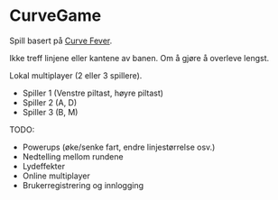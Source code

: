 # CurveGame

Spill basert på [Curve Fever](http://curvefever.com/).

Ikke treff linjene eller kantene av banen. Om å gjøre å overleve lengst.

Lokal multiplayer (2 eller 3 spillere).
* Spiller 1 (Venstre piltast, høyre piltast)
* Spiller 2 (A, D)
* Spiller 3 (B, M)


TODO:
* Powerups (øke/senke fart, endre linjestørrelse osv.)
* Nedtelling mellom rundene
* Lydeffekter
* Online multiplayer
* Brukerregistrering og innlogging